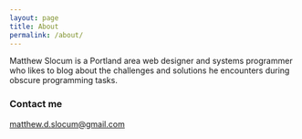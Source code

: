 ```yaml
---
layout: page
title: About
permalink: /about/
---
```


Matthew Slocum is a Portland area web designer and systems programmer who likes
to blog about the challenges and solutions he encounters during obscure programming
tasks.

### Contact me

[matthew.d.slocum@gmail.com](mailto:matthew.d.slocum@gmail.com)
